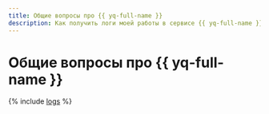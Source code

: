 ```yaml
---
title: Общие вопросы про {{ yq-full-name }}
description: Как получить логи моей работы в сервисе {{ yq-full-name }}? Ответы на этот и другие вопросы в данной статье.
---
```


# Общие вопросы про {{ yq-full-name }}

{% include [logs](../../_qa/logs.md) %}
